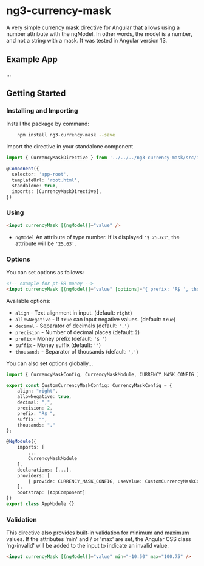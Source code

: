 # ng3-currency-mask

A very simple currency mask directive for Angular that allows using a number attribute with the ngModel. In other words,
the model is a number, and not a string with a mask. It was tested in Angular version 13.

## Example App

...

## Getting Started

### Installing and Importing

Install the package by command:

```sh
    npm install ng3-currency-mask --save
```

Import the directive in your standalone component

```ts
import { CurrencyMaskDirective } from '../../../ng3-currency-mask/src/index';

@Component({
  selector: 'app-root',
  templateUrl: 'root.html',
  standalone: true,
  imports: [CurrencyMaskDirective],
})
```

### Using

```html
<input currencyMask [(ngModel)]="value" />
```

- `ngModel` An attribute of type number. If is displayed `'$ 25.63'`, the attribute will be `'25.63'`.

### Options

You can set options as follows:

```html
<!-- example for pt-BR money -->
<input currencyMask [(ngModel)]="value" [options]="{ prefix: 'R$ ', thousands: '.', decimal: ',' }" />
```

Available options:

- `align` - Text alignment in input. (default: `right`)
- `allowNegative` - If `true` can input negative values. (default: `true`)
- `decimal` - Separator of decimals (default: `'.'`)
- `precision` - Number of decimal places (default: `2`)
- `prefix` - Money prefix (default: `'$ '`)
- `suffix` - Money suffix (default: `''`)
- `thousands` - Separator of thousands (default: `','`)

You can also set options globally...

```ts
import { CurrencyMaskConfig, CurrencyMaskModule, CURRENCY_MASK_CONFIG } from 'ng3-currency-mask';

export const CustomCurrencyMaskConfig: CurrencyMaskConfig = {
    align: "right",
    allowNegative: true,
    decimal: ",",
    precision: 2,
    prefix: "R$ ",
    suffix: "",
    thousands: "."
};

@NgModule({
    imports: [
        ...
        CurrencyMaskModule
    ],
    declarations: [...],
    providers: [
        { provide: CURRENCY_MASK_CONFIG, useValue: CustomCurrencyMaskConfig }
    ],
    bootstrap: [AppComponent]
})
export class AppModule {}
```

### Validation

This directive also provides built-in validation for minimum and maximum values. If the attributes 'min' and / or 'max'
are set, the Angular CSS class 'ng-invalid' will be added to the input to indicate an invalid value.

```html
<input currencyMask [(ngModel)]="value" min="-10.50" max="100.75" />
```
